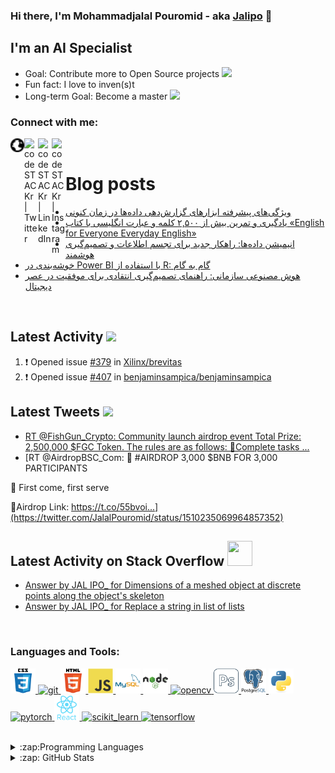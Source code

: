 ### Hi there, I'm Mohammadjalal Pouromid - aka [Jalipo][website] 👋
## I'm an AI Specialist

 
- Goal: Contribute more to Open Source projects <img src="https://media.giphy.com/media/WUlplcMpOCEmTGBtBW/giphy.gif" width="30">
- Fun fact: I love to inven(s)t
- Long-term Goal: Become a master <img src="https://media.giphy.com/media/BMyEGC1ZzwS6W2cc5n/giphy.gif"  width="30" >

### Connect with me:

[<img align="left" alt="codeSTACKr.com" width="22px" src="https://raw.githubusercontent.com/iconic/open-iconic/master/svg/globe.svg" />][website]
[<img align="left" alt="codeSTACKr | Twitter" width="22px" src="https://cdn.jsdelivr.net/npm/simple-icons@v3/icons/twitter.svg" />][twitter]
[<img align="left" alt="codeSTACKr | LinkedIn" width="22px" src="https://cdn.jsdelivr.net/npm/simple-icons@v3/icons/linkedin.svg" />][linkedin]
[<img align="left" alt="codeSTACKr | Instagram" width="22px" src="https://cdn.jsdelivr.net/npm/simple-icons@v3/icons/instagram.svg" />][instagram]

<br />

# Blog posts
<!-- BLOG-POST-LIST:START -->
- [ویژگی‌های پیشرفته ابزارهای گزارش‌دهی داده‌ها در زمان کنونی](https://cyberuni.ir/blog/%D9%88%DB%8C%DA%98%DA%AF%DB%8C%D9%87%D8%A7%DB%8C-%D9%BE%DB%8C%D8%B4%D8%B1%D9%81%D8%AA%D9%87-%D8%A7%D8%A8%D8%B2%D8%A7%D8%B1%D9%87%D8%A7%DB%8C-%DA%AF%D8%B2%D8%A7%D8%B1%D8%B4%D8%AF%D9%87%DB%8C-%D8%AF%D8%A7%D8%AF%D9%87%D9%87%D8%A7-%D8%AF%D8%B1-%D8%B2%D9%85%D8%A7%D9%86-%DA%A9%D9%86%D9%88%D9%86%DB%8C/)
- [یادگیری و تمرین بیش از ۲,۵۰۰ کلمه و عبارت انگلیسی با کتاب  «English for Everyone Everyday English»](https://cyberuni.ir/blog/%DB%8C%D8%A7%D8%AF%DA%AF%DB%8C%D8%B1%DB%8C-%D9%88-%D8%AA%D9%85%D8%B1%DB%8C%D9%86-%D8%A8%DB%8C%D8%B4-%D8%A7%D8%B2-%DB%B2%DB%B5%DB%B0%DB%B0-%DA%A9%D9%84%D9%85%D9%87-%D9%88-%D8%B9%D8%A8%D8%A7%D8%B1%D8%AA-%D8%A7%D9%86%DA%AF%D9%84%DB%8C%D8%B3%DB%8C-%D8%A8%D8%A7-%DA%A9%D8%AA%D8%A7%D8%A8-english-for-everyone-everyday-english/)
- [انیمیشن داده‌ها: راهکار جدید برای تجسم اطلاعات و تصمیم‌گیری هوشمند](https://cyberuni.ir/blog/%D8%A7%D9%86%DB%8C%D9%85%DB%8C%D8%B4%D9%86-%D8%AF%D8%A7%D8%AF%D9%87%D9%87%D8%A7-%D8%B1%D8%A7%D9%87%DA%A9%D8%A7%D8%B1-%D8%AC%D8%AF%DB%8C%D8%AF-%D8%A8%D8%B1%D8%A7%DB%8C-%D8%AA%D8%AC%D8%B3%D9%85-%D8%A7%D8%B7%D9%84%D8%A7%D8%B9%D8%A7%D8%AA-%D9%88-%D8%AA%D8%B5%D9%85%DB%8C%D9%85%DA%AF%DB%8C%D8%B1%DB%8C-%D9%87%D9%88%D8%B4%D9%85%D9%86%D8%AF/)
- [خوشه‌بندی در Power BI با استفاده از R: گام به گام](https://cyberuni.ir/blog/%D8%AE%D9%88%D8%B4%D9%87%D8%A8%D9%86%D8%AF%DB%8C-%D8%AF%D8%B1-power-bi-%D8%A8%D8%A7-%D8%A7%D8%B3%D8%AA%D9%81%D8%A7%D8%AF%D9%87-%D8%A7%D8%B2-r-%DA%AF%D8%A7%D9%85-%D8%A8%D9%87-%DA%AF%D8%A7%D9%85/)
- [هوش مصنوعی سازمانی: راهنمای تصمیم‌گیری انتقادی برای موفقیت در عصر دیجیتال](https://cyberuni.ir/blog/%D9%87%D9%88%D8%B4-%D9%85%D8%B5%D9%86%D9%88%D8%B9%DB%8C-%D8%B3%D8%A7%D8%B2%D9%85%D8%A7%D9%86%DB%8C-%D8%B1%D8%A7%D9%87%D9%86%D9%85%D8%A7%DB%8C-%D8%AA%D8%B5%D9%85%DB%8C%D9%85%DA%AF%DB%8C%D8%B1%DB%8C-%D8%A7%D9%86%D8%AA%D9%82%D8%A7%D8%AF%DB%8C-%D8%A8%D8%B1%D8%A7%DB%8C-%D9%85%D9%88%D9%81%D9%82%DB%8C%D8%AA-%D8%AF%D8%B1-%D8%B9%D8%B5%D8%B1-%D8%AF%DB%8C%D8%AC%DB%8C%D8%AA%D8%A7%D9%84/)
<!-- BLOG-POST-LIST:END -->


<br/>

## Latest Activity <img src="https://raw.githubusercontent.com/innng/innng/master/assets/kyubey.gif" width="80"> 
<!--START_SECTION:activity-->
1. ❗️ Opened issue [#379](https://github.com/Xilinx/brevitas/issues/379) in [Xilinx/brevitas](https://github.com/Xilinx/brevitas)
2. ❗️ Opened issue [#407](https://github.com/benjaminsampica/benjaminsampica/issues/407) in [benjaminsampica/benjaminsampica](https://github.com/benjaminsampica/benjaminsampica)
<!--END_SECTION:activity-->


## Latest Tweets <img src="https://media.giphy.com/media/26BRxIdjE82KNmVJm/giphy.gif" width="30"> 

<!-- TWITTER:START -->
- [RT @FishGun_Crypto: Community launch airdrop event
Total Prize: 2,500,000 $FGC Token. The rules are as follows:
🐡Complete tasks ...](https://twitter.com/JalalPouromid/status/1510434904487743493)
- [RT @AirdropBSC_Com: 🎁 #AIRDROP 3,000 $BNB FOR 3,000 PARTICIPANTS 

🎁 First come, first serve

🔗Airdrop Link: https://t.co/55bvoi...](https://twitter.com/JalalPouromid/status/1510235069964857352)
<!-- TWITTER:END -->

## Latest Activity on Stack Overflow  <img src="https://media.giphy.com/media/ule4vhcY1xEKQ/giphy.gif" height="40" width = '40'> 

<!-- STACKOVERFLOW:START -->
- [Answer by JAL IPO_ for Dimensions of a meshed object at discrete points along the object&#39;s skeleton](https://stackoverflow.com/questions/79000040/dimensions-of-a-meshed-object-at-discrete-points-along-the-objects-skeleton/79051975#79051975)
- [Answer by JAL IPO_ for Replace a string in list of lists](https://stackoverflow.com/questions/13781828/replace-a-string-in-list-of-lists/75055822#75055822)
<!-- STACKOVERFLOW:END -->

<br/>

  <h3 align="left">Languages and Tools:</h3>
<p align="left"> <a href="https://www.w3schools.com/css/" target="_blank"> <img src="https://raw.githubusercontent.com/devicons/devicon/master/icons/css3/css3-original-wordmark.svg" alt="css3" width="40" height="40"/> </a> <a href="https://git-scm.com/" target="_blank"> <img src="https://www.vectorlogo.zone/logos/git-scm/git-scm-icon.svg" alt="git" width="40" height="40"/> </a> <a href="https://www.w3.org/html/" target="_blank"> <img src="https://raw.githubusercontent.com/devicons/devicon/master/icons/html5/html5-original-wordmark.svg" alt="html5" width="40" height="40"/> </a> <a href="https://developer.mozilla.org/en-US/docs/Web/JavaScript" target="_blank"> <img src="https://raw.githubusercontent.com/devicons/devicon/master/icons/javascript/javascript-original.svg" alt="javascript" width="40" height="40"/> </a> <a href="https://www.mysql.com/" target="_blank"> <img src="https://raw.githubusercontent.com/devicons/devicon/master/icons/mysql/mysql-original-wordmark.svg" alt="mysql" width="40" height="40"/> </a> <a href="https://nodejs.org" target="_blank"> <img src="https://raw.githubusercontent.com/devicons/devicon/master/icons/nodejs/nodejs-original-wordmark.svg" alt="nodejs" width="40" height="40"/> </a> <a href="https://opencv.org/" target="_blank"> <img src="https://www.vectorlogo.zone/logos/opencv/opencv-icon.svg" alt="opencv" width="40" height="40"/> </a> <a href="https://www.photoshop.com/en" target="_blank"> <img src="https://raw.githubusercontent.com/devicons/devicon/master/icons/photoshop/photoshop-line.svg" alt="photoshop" width="40" height="40"/> </a> <a href="https://www.postgresql.org" target="_blank"> <img src="https://raw.githubusercontent.com/devicons/devicon/master/icons/postgresql/postgresql-original-wordmark.svg" alt="postgresql" width="40" height="40"/> </a> <a href="https://www.python.org" target="_blank"> <img src="https://raw.githubusercontent.com/devicons/devicon/master/icons/python/python-original.svg" alt="python" width="40" height="40"/> </a> <a href="https://pytorch.org/" target="_blank"> <img src="https://www.vectorlogo.zone/logos/pytorch/pytorch-icon.svg" alt="pytorch" width="40" height="40"/> </a> <a href="https://reactjs.org/" target="_blank"> <img src="https://raw.githubusercontent.com/devicons/devicon/master/icons/react/react-original-wordmark.svg" alt="react" width="40" height="40"/> </a> <a href="https://scikit-learn.org/" target="_blank"> <img src="https://upload.wikimedia.org/wikipedia/commons/0/05/Scikit_learn_logo_small.svg" alt="scikit_learn" width="40" height="40"/> </a> <a href="https://www.tensorflow.org" target="_blank"> <img src="https://www.vectorlogo.zone/logos/tensorflow/tensorflow-icon.svg" alt="tensorflow" width="40" height="40"/> </a> </p>

<br/>



<details>
  <summary>:zap:Programming Languages</summary>

  [![Top Langs](https://github-readme-stats.vercel.app/api/top-langs/?username=iamjalipo)](https://github.com/anuraghazra/github-readme-stats)

</details>

<details>
  <summary>:zap: GitHub Stats</summary>

  <img align="left" alt="jalipo" src="https://github-readme-stats.codestackr.vercel.app/api?username=iamjalipo&theme=vue&show_icons=true&hide_border=true" />

</details>




[website]: https://iamjalipo.github.io/
[twitter]: https://twitter.com/JalalPouromid
[instagram]: https://www.instagram.com/jalipo_/
[linkedin]: https://www.linkedin.com/in/mohammadjalal-pouromid-9568901b0

